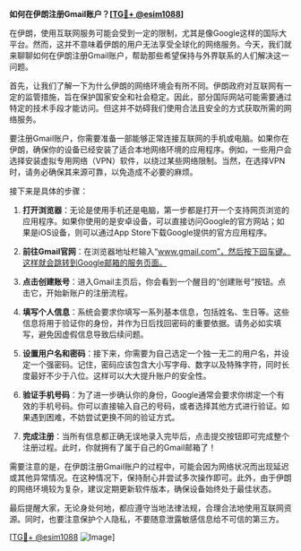 **如何在伊朗注册Gmail账户？[[TG💪+ @esim1088](https://t.me/s/esim1088)]**

在伊朗，使用互联网服务可能会受到一定的限制，尤其是像Google这样的国际大平台。然而，这并不意味着伊朗的用户无法享受全球化的网络服务。今天，我们就来聊聊如何在伊朗注册Gmail账户，帮助那些希望保持与外界联系的人们解决这一问题。

首先，让我们了解一下为什么伊朗的网络环境会有所不同。伊朗政府对互联网有一定的监管措施，旨在保护国家安全和社会稳定。因此，部分国际网站可能需要通过特定的技术手段才能访问。但这并不妨碍我们使用合法且安全的方式获取所需的网络服务。

要注册Gmail账户，你需要准备一部能够正常连接互联网的手机或电脑。如果你在伊朗，确保你的设备已经安装了适合本地网络环境的应用程序。例如，一些用户会选择安装虚拟专用网络（VPN）软件，以绕过某些网络限制。当然，在选择VPN时，请务必确保其来源可靠，以免造成不必要的麻烦。

接下来是具体的步骤：

1. **打开浏览器**：无论是使用手机还是电脑，第一步都是打开一个支持网页浏览的应用程序。如果你使用的是安卓设备，可以直接访问Google的官方网站；如果是iOS设备，则可以通过App Store下载Google提供的官方应用程序。

2. **前往Gmail官网**：在浏览器地址栏输入“www.gmail.com”，然后按下回车键。这样就会跳转到Google邮箱的服务页面。

3. **点击创建账号**：进入Gmail主页后，你会看到一个醒目的“创建账号”按钮。点击它，开始新账户的注册流程。

4. **填写个人信息**：系统会要求你填写一系列基本信息，包括姓名、生日等。这些信息将用于验证你的身份，并作为日后找回密码的重要依据。请务必如实填写，避免因虚假信息导致后续问题。

5. **设置用户名和密码**：接下来，你需要为自己选定一个独一无二的用户名，并设定一个强密码。记住，密码应该包含大小写字母、数字以及特殊字符，同时长度最好不少于八位。这样可以大大提升账户的安全性。

6. **验证手机号码**：为了进一步确认你的身份，Google通常会要求你绑定一个有效的手机号码。你可以直接输入自己的号码，或者选择其他方式进行验证。如果遇到困难，不妨尝试更换不同的验证方式。

7. **完成注册**：当所有信息都正确无误地录入完毕后，点击提交按钮即可完成整个注册过程。此时，你就拥有了属于自己的Gmail邮箱了！

需要注意的是，在伊朗注册Gmail账户的过程中，可能会因为网络状况而出现延迟或其他异常情况。在这种情况下，保持耐心并尝试多次操作即可。此外，由于伊朗的网络环境较为复杂，建议定期更新软件版本，确保设备始终处于最佳状态。

最后提醒大家，无论身处何地，都应遵守当地法律法规，合理合法地使用互联网资源。同时，也要注意保护个人隐私，不要随意泄露敏感信息给不可信的第三方。

[[TG💪+ @esim1088](https://t.me/s/esim1088) ![Image](https://i.postimg.cc/4NQfJmqS/Snipaste-2025-05-13-00-14-12.png)]